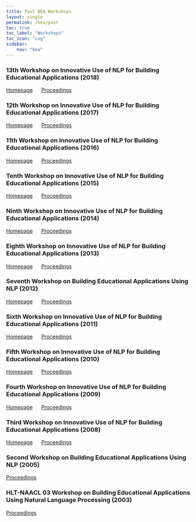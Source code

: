 ```yaml
---
title: Past BEA Workshops
layout: single
permalink: /bea/past
toc: true
toc_label: "Workshops"
toc_icon: "cog"
sidebar: 
    nav: "bea"
---
```


### 13th Workshop on Innovative Use of NLP for Building Educational Applications (2018)
<i class="fa fa-fw fa-home" aria-hidden="true"></i> <a href="https://www.cs.rochester.edu/~tetreaul/naacl-bea13.html" target="_blank">Homepage</a> &nbsp;&nbsp;&nbsp;&nbsp;<i class="fa fa-fw fa-book-open" aria-hidden="true"></i> <a href="https://aclanthology.coli.uni-saarland.de/events/ws-2018#W18-05" target="_blank">Proceedings</a>

### 12th Workshop on Innovative Use of NLP for Building Educational Applications (2017)
<i class="fa fa-fw fa-home" aria-hidden="true"></i> <a href="https://www.cs.rochester.edu/~tetreaul/emnlp-bea12.html" target="_blank">Homepage</a> &nbsp;&nbsp;&nbsp;&nbsp;<i class="fa fa-fw fa-book-open" aria-hidden="true"></i> <a href="https://aclanthology.coli.uni-saarland.de/events/ws-2017#W17-50" target="_blank">Proceedings</a>

### 11th Workshop on Innovative Use of NLP for Building Educational Applications (2016)
<i class="fa fa-fw fa-home" aria-hidden="true"></i> <a href="https://www.cs.rochester.edu/~tetreaul/naacl-bea11.html" target="_blank">Homepage</a> &nbsp;&nbsp;&nbsp;&nbsp;<i class="fa fa-fw fa-book-open" aria-hidden="true"></i> <a href="https://aclanthology.coli.uni-saarland.de/events/ws-2016#W16-05" target="_blank">Proceedings</a> 

### Tenth Workshop on Innovative Use of NLP for Building Educational Applications (2015)
<i class="fa fa-fw fa-home" aria-hidden="true"></i> <a href="https://www.cs.rochester.edu/~tetreaul/naacl-bea10.html" target="_blank">Homepage</a> &nbsp;&nbsp;&nbsp;&nbsp;<i class="fa fa-fw fa-book-open" aria-hidden="true"></i> <a href="https://aclanthology.coli.uni-saarland.de/events/ws-2015#W15-06" target="_blank">Proceedings</a>

### Ninth Workshop on Innovative Use of NLP for Building Educational Applications (2014)
<i class="fa fa-fw fa-home" aria-hidden="true"></i> <a href="https://www.cs.rochester.edu/~tetreaul/acl-bea9.html" target="_blank">Homepage</a> &nbsp;&nbsp;&nbsp;&nbsp;<i class="fa fa-fw fa-book-open" aria-hidden="true"></i> <a href="https://aclanthology.coli.uni-saarland.de/events/ws-2014#W14-18" target="_blank">Proceedings</a>

### Eighth Workshop on Innovative Use of NLP for Building Educational Applications (2013)
<i class="fa fa-fw fa-home" aria-hidden="true"></i> <a href="https://www.cs.rochester.edu/~tetreaul/naacl-bea8.html" target="_blank">Homepage</a> &nbsp;&nbsp;&nbsp;&nbsp;<i class="fa fa-fw fa-book-open" aria-hidden="true"></i> <a href="https://aclanthology.coli.uni-saarland.de/events/ws-2013#W13-17" target="_blank">Proceedings</a>

### Seventh Workshop on Building Educational Applications Using NLP (2012)
<i class="fa fa-fw fa-home" aria-hidden="true"></i> <a href="https://www.cs.rochester.edu/~tetreaul/naacl-bea7.html" target="_blank">Homepage</a> &nbsp;&nbsp;&nbsp;&nbsp;<i class="fa fa-fw fa-book-open" aria-hidden="true"></i> <a href="https://aclanthology.coli.uni-saarland.de/events/ws-2012#W12-20" target="_blank">Proceedings</a>

### Sixth Workshop on Innovative Use of NLP for Building Educational Applications (2011)
<i class="fa fa-fw fa-home" aria-hidden="true"></i> <a href="https://www.cs.rochester.edu/~tetreaul/acl-bea6.html" target="_blank">Homepage</a> &nbsp;&nbsp;&nbsp;&nbsp;<i class="fa fa-fw fa-book-open" aria-hidden="true"></i> <a href="https://aclanthology.coli.uni-saarland.de/events/ws-2011#W11-14" target="_blank">Proceedings</a>

### Fifth Workshop on Innovative Use of NLP for Building Educational Applications (2010)
<i class="fa fa-fw fa-home" aria-hidden="true"></i> <a href="https://www.cs.rochester.edu/~tetreaul/naacl-bea5.html" target="_blank">Homepage</a> &nbsp;&nbsp;&nbsp;&nbsp;<i class="fa fa-fw fa-book-open" aria-hidden="true"></i> <a href="https://aclanthology.coli.uni-saarland.de/events/ws-2010#W10-10" target="_blank">Proceedings</a>

### Fourth Workshop on Innovative Use of NLP for Building Educational Applications (2009)
<i class="fa fa-fw fa-home" aria-hidden="true"></i> <a href="https://www.cs.rochester.edu/~tetreaul/naacl-bea4.html" target="_blank">Homepage</a> &nbsp;&nbsp;&nbsp;&nbsp;<i class="fa fa-fw fa-book-open" aria-hidden="true"></i> <a href="https://aclanthology.coli.uni-saarland.de/events/ws-2009#W09-21" target="_blank">Proceedings</a>

### Third Workshop on Innovative Use of NLP for Building Educational Applications (2008)
<i class="fa fa-fw fa-home" aria-hidden="true"></i> <a href="https://www.cs.rochester.edu/~tetreaul/acl-bea.html" target="_blank">Homepage</a> &nbsp;&nbsp;&nbsp;&nbsp;<i class="fa fa-fw fa-book-open" aria-hidden="true"></i> <a href="https://aclanthology.coli.uni-saarland.de/events/ws-2008#W08-09" target="_blank">Proceedings</a> 

### Second Workshop on Building Educational Applications Using NLP (2005)
<i class="fa fa-fw fa-book-open" aria-hidden="true"></i> <a href="https://aclanthology.coli.uni-saarland.de/events/ws-2005#W05-02" target="_blank">Proceedings</a>

### HLT-NAACL 03 Workshop on Building Educational Applications Using Natural Language Processing (2003)
<i class="fa fa-fw fa-book-open" aria-hidden="true"></i> <a href="https://aclanthology.coli.uni-saarland.de/events/ws-2003#W03-02" target="_blank">Proceedings</a>